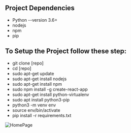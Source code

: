 ## Project Dependencies

* Python --version 3.6+
* nodejs
* npm
* pip


## To Setup the Project follow these step:

* git clone [repo]
* cd [repo]
* sudo apt-get update
* sudo apt-get install nodejs
* sudo apt-get install npm
* sudo npm install -g create-react-app
* sudo apt-get install python-virtualenv
* sudo apt install python3-pip
* python3 -m venv env
* source env/bin/activate
* pip install -r requirements.txt


![HomePage](https://github.com/isurajmisra/project-find-tutor/blob/sm/frontend/tutor-frontend/public/Screenshot_2020-09-30_00-09-49.png)
